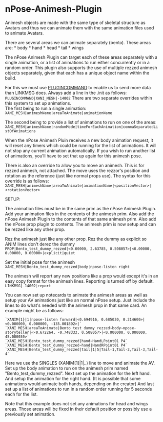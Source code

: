 # nPose-Animesh-Plugin
Animesh objects are made with the same type of skeletal structure as Avatars and thus we can animate them with the same animation files used to animate Avatars.

There are several areas we can animate separately (bento).  These areas are:
    * body
    * hand
    * head
    * tail
    * wings
    
The nPose Animesh Plugin can target each of these areas separately with a single animation, or a list of animations to run either concurrently or in a random order.  This plugin also supports the use of multiple rezzed animesh objects separately, given that each has a unique object name within the build.

For this we must use [PLUGINCOMMAND](https://github.com/nPoseTeam/nPose-V4/wiki/NC-Contents#plugincommand) to enable us to send more data than LINKMSG does.
Always add a line in the .init as follows:    
    `PLUGINCOMMAND|XANI_MESH|-14002`
There are two separate overrides within this system to set up animations.    
The first being to run a single animation:        
    `XANI_MESH|animeshName|areaToAnimate|animationName`
    
The second being to provide a list of animations to run on one of the areas:        
    `XANI_MESH|animeshName|randomMode|timeForEachAnimation|commaSeparatedListOfAnimations`
    
When the nPose Animesh Pluin receives a new body animation request, it will reset any timers which could be running for the list of animations.  It will not stop any current animation automatically.  If you wish to run another list of animations, you'll have to set that up again for this animesh pose.

    
    
There is also an override to allow you to move an animesh.  This is for rezzed animesh, not attached.  The move uses the rezzor's position and rotation as the reference (just like normal props use).
The syntax for this override is as follows:        
    `XANI_MESH|animeshName|areaToAnimate|animationName|<positionVector>|<rotationVector>`
    
    
    
SETUP:

The animation files must be in the same prim as the nPose Animesh Plugin.  Add your animation files in the contents of the animesh prim.  Also add the nPose Animesh Plugin to the contents of that same animesh prim.  Also add the nPose prop plugin to contents.  The animesh prim is now setup and can be rezzed like any other prop.

Rez the animesh just like any other prop.
Rez the dummy as explicit so ANIM lines don't derez the dummy        
    `PROP|Bento_test_dummy_rezzed|<0.00000, 2.63785, 0.508057>|<0.00000, 0.00000, 0.00000>|explicit|quiet`

Set the initial pose for the animesh        
    `XANI_MESH|Bento_test_dummy_rezzed|body|npose-listen right`

The animesh will report any new positions like a prop would except it's in an easy copy format for the animesh lines.  Reporting is turned off by default.        
    `LINKMSG|-14002|report`


You can now set up notecards to animate the animesh areas as well as setup your AV animations just like an normal nPose setup.  Just include the lines to do what's needed with the animesh prop in that same card.  An example might be as follows:        

    `XANIM{1}|1|npose-listen forward|<0.694916, 0.685030, 0.214600>|<0.000000, 0.000000, -135.001892>|`        
    `XANI_MESH|areaToAnimate|Bento_test_dummy_rezzed~body~npose-storyteller|<-0.672264, -0.748333, 0.508057>|<0.000000, 0.000000, 45.000030>`        
    `XANI_MESH|Bento_test_dummy_rezzed|hand~HandLPoint01 P4`        
    `XANI_MESH|Bento_test_dummy_rezzed~hand|HandRPoint01 P4`        
    `XANI_MESH|Bento_test_dummy_rezzed|tail|1|5|Tail-1,Tail-2,Tail-3,Tail-4`        
    

Here we use the SINGLES (XANIM{1}|1|..) line to move and animate the AV.
Set up the body animation to run on the animesh prim named "Bento_test_dummy_rezzed".
Next set up the animation for the left hand.
And setup the animation for the right hand.  (It is possible that some animations would animate both hands, depending on the creator)
And last set up a list of animations to run in a random order running for 5 seconds each for the list.
    
Note that this example does not set any animations for head and wings areas.  Those areas will be fixed in their default position or possibly use a previously set animation.
